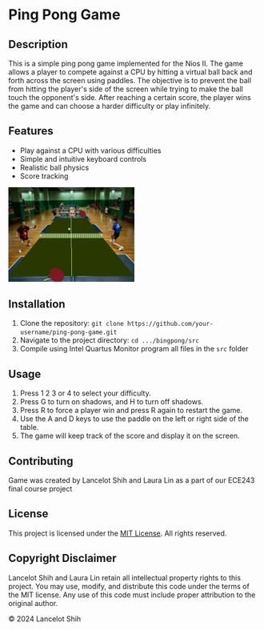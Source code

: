 # Ping Pong Game

## Description
This is a simple ping pong game implemented for the Nios II. The game allows a player to compete against a CPU by hitting a virtual ball back and forth across the screen using paddles. The objective is to prevent the ball from hitting the player's side of the screen while trying to make the ball touch the opponent's side. After reaching a certain score, the player wins the game and can choose a harder difficulty or play infinitely.

## Features
- Play against a CPU with various difficulties
- Simple and intuitive keyboard controls
- Realistic ball physics
- Score tracking

<img src="https://github.com/LancelotShih/bingpong/blob/main/archived/Screenshot2024-04-08232305.png" title="gameplay" width=50% height=50%>

## Installation
1. Clone the repository: `git clone https://github.com/your-username/ping-pong-game.git`
2. Navigate to the project directory: `cd .../bingpong/src`
3. Compile using Intel Quartus Monitor program all files in the `src` folder

## Usage
1. Press 1 2 3 or 4 to select your difficulty. 
2. Press G to turn on shadows, and H to turn off shadows. 
3. Press R to force a player win and press R again to restart the game.
4. Use the A and D keys to use the paddle on the left or right side of the table.
5. The game will keep track of the score and display it on the screen.

## Contributing
Game was created by Lancelot Shih and Laura Lin as a part of our ECE243 final course project

## License
This project is licensed under the [MIT License](LICENSE). All rights reserved.

## Copyright Disclaimer
Lancelot Shih and Laura Lin retain all intellectual property rights to this project. You may use, modify, and distribute this code under the terms of the MIT license. Any use of this code must include proper attribution to the original author.

© 2024 Lancelot Shih 
